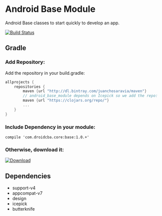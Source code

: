 # Android Base Module
Android Base classes to start quickly to develop an app.

[![Build Status](https://travis-ci.org/juanchosaravia/android_base_module.svg?branch=master)](https://travis-ci.org/juanchosaravia/android_base_module)


## Gradle

### Add Repository:
Add the repository in your build.gradle:

```Groovy
allprojects {
    repositories {
        maven {url "http://dl.bintray.com/juanchosaravia/maven"}
        // android_base_module depends on Icepick so we add the repo:
        maven {url "https://clojars.org/repo/"}
        ...
    }
}
```

### Include Dependency in your module:
```
compile 'com.droidcba.core:base:1.0.+'
```

### Otherwise, download it:

[ ![Download](https://api.bintray.com/packages/juanchosaravia/maven/android_base_module/images/download.svg) ](https://bintray.com/juanchosaravia/maven/android_base_module/_latestVersion)


## Dependencies
 - support-v4
 - appcompat-v7
 - design
 - icepick
 - butterknife
